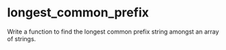 # longest_common_prefix

Write a function to find the longest common prefix string amongst an array of strings.